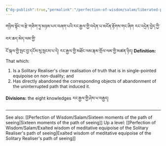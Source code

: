 ```yaml
---
{"dg-publish":true,"permalink":"/perfection-of-wisdom/salam/liberated-path-of-the-solitary-realiser-s-path-of-seeing/"}
---
```


གཉིས་སྟོང་ལ་རྩེ་གཅིག་ཏུ་མཉམ་པར་བཞག་པའི་རང་རྒྱལ་གྱི་བདེན་པ་མངོན་རྟོགས་གང་ཞིག རང་འདྲེན་བྱེད་ཀྱི་བར་ཆད་མེད་ལམ་གྱི་<br>ངོ་སྐལ་གྱི་སྤང་བྱ་དངོས་སུ་སྤངས་པ་དེ། རང་རྒྱལ་གྱི་མཐོང་ལམ་རྣམ་གྲོལ་ལམ་གྱི་མཚན་ཉིད།
**Definition:** That which:
1. Is a Solitary Realiser's clear realisation of truth that is in single-pointed equipoise on non-duality; and
2. Has directly abandoned the corresponding objects of abandonment of the uninterrupted path that induced it.

**Divisions:** the eight knowledges རང་རྒྱལ་གྱི་ཤེས་པ་བརྒྱད།

---
See also: [[Perfection of Wisdom/Salam/Sixteen moments of the path of seeing\|Sixteen moments of the path of seeing]]
Up a level: [[Perfection of Wisdom/Salam/Exalted wisdom of meditative equipoise of the Solitary Realiser's path of seeing\|Exalted wisdom of meditative equipoise of the Solitary Realiser's path of seeing]]